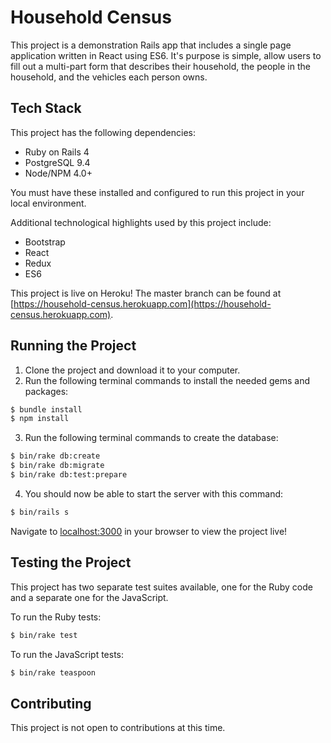 # Household Census

This project is a demonstration Rails app that includes a single page application written in React using ES6. It's purpose is simple, allow users to fill out a multi-part form that describes their household, the people in the household, and the vehicles each person owns.

## Tech Stack

This project has the following dependencies:

  * Ruby on Rails 4
  * PostgreSQL 9.4
  * Node/NPM 4.0+

You must have these installed and configured to run this project in your local environment.

Additional technological highlights used by this project include:

  * Bootstrap
  * React
  * Redux
  * ES6

This project is live on Heroku! The master branch can be found at [https://household-census.herokuapp.com](https://household-census.herokuapp.com).

## Running the Project

1. Clone the project and download it to your computer.
2. Run the following terminal commands to install the needed gems and packages:

  ```bash
  $ bundle install
  $ npm install
  ```

3. Run the following terminal commands to create the database:

  ```bash
  $ bin/rake db:create
  $ bin/rake db:migrate
  $ bin/rake db:test:prepare
  ```

4. You should now be able to start the server with this command:

  ```bash
  $ bin/rails s
  ```
Navigate to [localhost:3000](localhost:3000) in your browser to view the project live!

## Testing the Project

This project has two separate test suites available, one for the Ruby code and a separate one for the JavaScript.

To run the Ruby tests:
```bash
$ bin/rake test
```

To run the JavaScript tests:
```bash
$ bin/rake teaspoon
```

## Contributing

This project is not open to contributions at this time.
